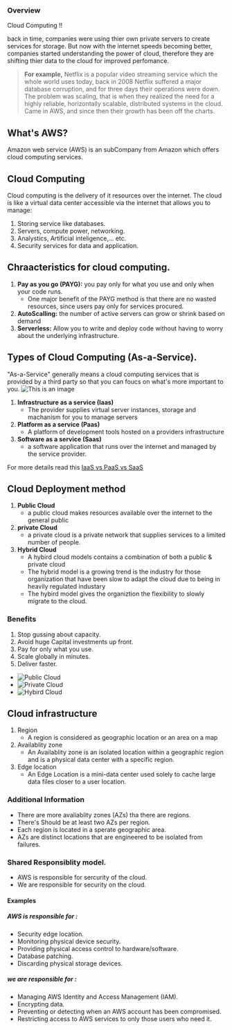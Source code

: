 ### Overview
Cloud Computing !!

back in time, companies were using thier own private servers to create services for storage. But now with the internet speeds becoming better, companies started understanding the power of cloud, therefore they are shifting thier data to the cloud for improved perfomance.

> **For example,** Netflix is a popular video streaming service which the whole world uses today, back in 2008 Netflix suffered a major database corruption, and for three days their operations were down. The problem was scaling, that is when they realized the need for a highly reliable, horizontally scalable, distributed systems in the cloud. Came in AWS, and since then their growth has been off the charts.

## What's AWS? 
Amazon web service (AWS) is an subCompany from Amazon which offers cloud computing services.

## Cloud Computing 
Cloud computing is the delivery of  it resources over the internet.
The cloud is like a virtual data center accessible via the internet that allows you to manage:
   1. Storing service like databases.
   2. Servers, compute power, networking.
   3. Analystics, Artificial inteligence,... etc.
   4. Security services for data and application.

## Chraacteristics for cloud computing.
1. **Pay as you go (PAYG):** you pay only for what you use and only when your code runs.
   - One major benefit of the PAYG method is that there are no wasted resources, since users pay only for services procured.
3. **AutoScalling:** the number of active servers can grow or shrink based on demand 
4. **Serverless:** Allow you to write and deploy code without having to worry about the underlying infrastructure.

## Types of Cloud Computing (As-a-Service).
"As-a-Service" generally means a cloud computing services that is provided by a third party so that you can foucs on what's more important to you.
![This is an image](https://www.redhat.com/cms/managed-files/iaas-paas-saas-diagram5.1-1638x1046.png)
1. **Infrastructure as a service (Iaas)**
   - The provider supplies virtual server instances, storage and machanism for you to manage servers
3. **Platform as a service (Paas)**
   - A platform of development tools hosted on a providers infrastructure
5. **Software as a service (Saas)**
   - a software application that runs over the internet and managed by the service provider.

For more details read this [IaaS vs PaaS vs SaaS](https://www.redhat.com/en/topics/cloud-computing/iaas-vs-paas-vs-saas?sc_cid=7013a000002pgROAAY&gclid=Cj0KCQjworiXBhDJARIsAMuzAuwcipV0OoImXC7GBN5C9qWxacTejgHzQZlK_WULlPFpEuxW8Mx2hYoaAvA8EALw_wcB&gclsrc=aw.ds)


## Cloud Deployment method

1. **Public Cloud**
   - a public cloud makes resources available over the internet to the general public 
3. **private Cloud**
   - a private cloud is a private network that supplies services to a limited number of people.
5. **Hybrid Cloud**
   - A hybird cloud models contains a combination of both a public & private cloud 
   - The hybrid model is a growing trend is the industry for those organization that have been slow to adapt the cloud due to being in heavily regulated industary
   - The hybird model gives the organiztion the flexibility to slowly migrate to the cloud.
 
 ### Benefits
 1. Stop gussing about capacity.
 2. Avoid huge Capital investments up front.
 3. Pay for only what you use.
 4. Scale globally in minutes.
 5. Deliver faster.
 
 - ![Public Cloud](https://www.spiceworks.com/tech/cloud/articles/what-is-public-cloud/#_002)
 - ![Private Cloud](https://www.spiceworks.com/tech/cloud/articles/what-is-private-cloud-storage/)
 - ![Hybird Cloud](https://www.spiceworks.com/tech/cloud/articles/what-is-hybrid-cloud/)

## Cloud infrastructure
1. Region
   - A region is considered as geographic location or an area on a map 
2. Availablity zone
   - An Availablity zone is an isolated location within a geographic region and is a physical data center with a specific region.
3. Edge location
   - An Edge Location is a mini-data center used solely to cache large data files closer to a user location.

### Additional Information 
- There are more avaliablity zones (AZs) tha there are regions.
- There's Should be at least two AZs per region.
- Each region is located in a sperate geographic area.
- AZs are distinct locations that are engineered to be isolated from failures.


### Shared Responsiblity model.
- AWS is responsible for sercurity of the cloud.
- We are responsible for security on the cloud.

#### Examples
##### AWS is responsible for :
- Security edge location.
- Monitoring physical device security.
- Providing physical access control to hardware/software.
- Database patching.
- Discarding physical storage devices.

##### we are responsible for :
- Managing AWS Identity and Access Management (IAM).
- Encrypting data.
- Preventing or detecting when an AWS account has been compromised.
- Restricting access to AWS services to only those users who need it.
